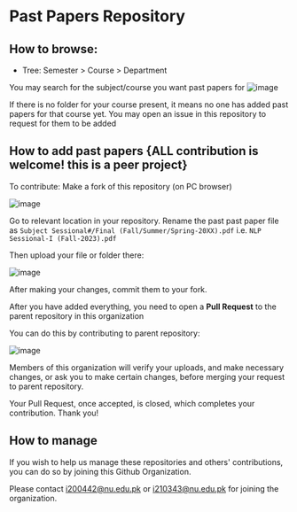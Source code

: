 # Past Papers Repository


## How to browse:
- Tree: Semester > Course > Department

You may search for the subject/course you want past papers for
![image](https://github.com/nuces-isb-past-papers/fsc-past-papers/assets/116589481/a93157bc-fd90-43b6-bb6e-167e0d35c7c1)

If there is no folder for your course present, it means no one has added past papers for that course yet. You may open an issue in this repository to request for them to be added


## How to add past papers {ALL contribution is welcome! this is a peer project}

To contribute: Make a fork of this repository (on PC browser)

![image](https://github.com/nuces-isb-past-papers/fsc-past-papers/assets/88581241/09a28b43-1f9c-4037-9ecb-dff3ad324cc0)

Go to relevant location in your repository. Rename the past past paper file as `Subject Sessional#/Final (Fall/Summer/Spring-20XX).pdf` i.e. `NLP Sessional-I (Fall-2023).pdf`

Then upload your file or folder there:

![image](https://github.com/nuces-isb-past-papers/fsc-past-papers/assets/88581241/3d46265d-334e-415c-8c11-94168dd206df)

After making your changes, commit them to your fork.

After you have added everything, you need to open a **Pull Request** to the parent repository in this organization

You can do this by contributing to parent repository:

![image](https://github.com/nuces-isb-past-papers/fsc-past-papers/assets/88581241/badf99d6-dd2a-4c33-921b-5ffdc9f1b785)


Members of this organization will verify your uploads, and make necessary changes, or ask you to make certain changes, before merging your request to parent repository.

Your Pull Request, once accepted, is closed, which completes your contribution. Thank you!


## How to manage

If you wish to help us manage these repositories and others' contributions, you can do so by joining this Github Organization.

Please contact i200442@nu.edu.pk or i210343@nu.edu.pk for joining the organization.
